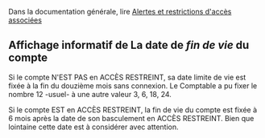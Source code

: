 Dans la documentation générale, lire <a href="$$/appli/alertes.html" target="_blank">Alertes et restrictions d'accès associées</a>

## Affichage informatif de La date de _fin de vie_ du compte
Si le compte N'EST PAS en ACCÈS RESTREINT, sa date limite de vie est fixée à la fin du douzième mois sans connexion. Le Comptable a pu fixer le nombre 12 -usuel- à une autre valeur 3, 6, 18, 24.

Si le compte EST en ACCÈS RESTREINT, la fin de vie du compte est fixée à 6 mois après la date de son basculement en ACCÈS RESTREINT. Bien que lointaine cette date est à considérer avec attention.
